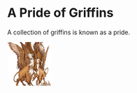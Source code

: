 # A Pride of Griffins

A collection of griffins is known as a pride.

<img src="./Griffin%20image%201.jpg" alt="A Griffin" width=100 height=100>
